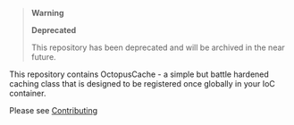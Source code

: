 > **Warning**
>
> **Deprecated**
>
> This repository has been deprecated and will be archived in the near future.

This repository contains OctopusCache - a simple but battle hardened caching class that is designed to be registered once globally in your IoC container.

Please see [Contributing](CONTRIBUTING.md)
